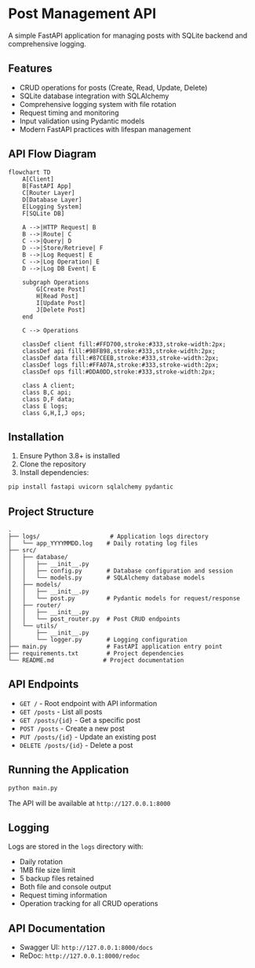 # Post Management API

A simple FastAPI application for managing posts with SQLite backend and comprehensive logging.

## Features

- CRUD operations for posts (Create, Read, Update, Delete)
- SQLite database integration with SQLAlchemy
- Comprehensive logging system with file rotation
- Request timing and monitoring
- Input validation using Pydantic models
- Modern FastAPI practices with lifespan management

## API Flow Diagram

```mermaid
flowchart TD
    A[Client]
    B[FastAPI App]
    C[Router Layer]
    D[Database Layer]
    E[Logging System]
    F[SQLite DB]

    A -->|HTTP Request| B
    B -->|Route| C
    C -->|Query| D
    D -->|Store/Retrieve| F
    B -->|Log Request| E
    C -->|Log Operation| E
    D -->|Log DB Event| E

    subgraph Operations
        G[Create Post]
        H[Read Post]
        I[Update Post]
        J[Delete Post]
    end

    C --> Operations

    classDef client fill:#FFD700,stroke:#333,stroke-width:2px;
    classDef api fill:#98FB98,stroke:#333,stroke-width:2px;
    classDef data fill:#87CEEB,stroke:#333,stroke-width:2px;
    classDef logs fill:#FFA07A,stroke:#333,stroke-width:2px;
    classDef ops fill:#DDA0DD,stroke:#333,stroke-width:2px;

    class A client;
    class B,C api;
    class D,F data;
    class E logs;
    class G,H,I,J ops;
```

## Installation

1. Ensure Python 3.8+ is installed
2. Clone the repository
3. Install dependencies:
```bash
pip install fastapi uvicorn sqlalchemy pydantic
```

## Project Structure
```
.
├── logs/                    # Application logs directory
│   └── app_YYYYMMDD.log    # Daily rotating log files
├── src/
│   ├── database/
│   │   ├── __init__.py
│   │   ├── config.py       # Database configuration and session
│   │   └── models.py       # SQLAlchemy database models
│   ├── models/
│   │   ├── __init__.py
│   │   └── post.py         # Pydantic models for request/response
│   ├── router/
│   │   ├── __init__.py
│   │   └── post_router.py  # Post CRUD endpoints
│   └── utils/
│       ├── __init__.py
│       └── logger.py       # Logging configuration
├── main.py                 # FastAPI application entry point
├── requirements.txt        # Project dependencies
└── README.md              # Project documentation
```

## API Endpoints

- `GET /` - Root endpoint with API information
- `GET /posts` - List all posts
- `GET /posts/{id}` - Get a specific post
- `POST /posts` - Create a new post
- `PUT /posts/{id}` - Update an existing post
- `DELETE /posts/{id}` - Delete a post

## Running the Application

```bash
python main.py
```

The API will be available at `http://127.0.0.1:8000`

## Logging

Logs are stored in the `logs` directory with:
- Daily rotation
- 1MB file size limit
- 5 backup files retained
- Both file and console output
- Request timing information
- Operation tracking for all CRUD operations

## API Documentation

- Swagger UI: `http://127.0.0.1:8000/docs`
- ReDoc: `http://127.0.0.1:8000/redoc`